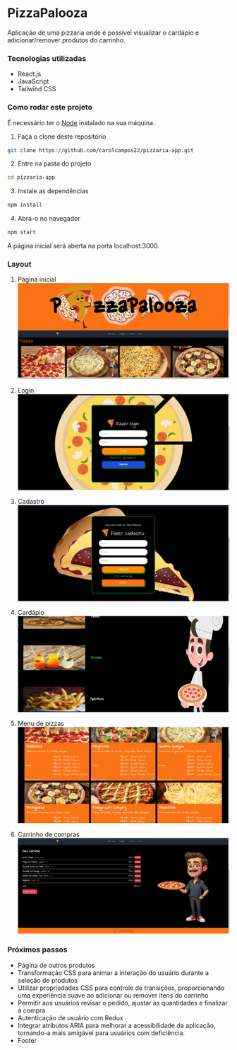 # PizzaPalooza

Aplicação de uma pizzaria onde é possível visualizar o cardápio e adicionar/remover produtos do carrinho.

### Tecnologias utilizadas
- React.js
- JavaScript
- Tailwind CSS

### Como rodar este projeto
É necessário ter o [Node](https://nodejs.org/en) instalado na sua máquina.
1. Faça o clone deste repositório
```bash
git clone https://github.com/carolcampos22/pizzaria-app.git
```
2. Entre na pasta do projeto
```bash
cd pizzaria-app
```
3. Instale as dependências
```bash
npm install
```
4. Abra-o no navegador
```bash
npm start
```
A página inicial será aberta na porta localhost:3000.

### Layout
1. Página inicial
![](./src/assets/prints/homepage.png)

2. Login
![](./src/assets/prints/login.png)

3. Cadastro
![](./src/assets/prints/signup.png)

4. Cardápio
![](./src/assets/prints/menu.png)

5. Menu de pizzas
![](./src/assets/prints/menu-pizzas.png)

6. Carrinho de compras
![](./src/assets/prints/cart.png)

### Próximos passos
- Página de outros produtos
- Transformação CSS para animar a interação do usuário durante a seleção de produtos
- Utilizar propriedades CSS para controle de transições, proporcionando uma experiência suave ao adicionar ou remover itens do carrinho
- Permitir aos usuários revisar o pedido, ajustar as quantidades e finalizar a compra
- Autenticação de usuário com Redux
- Integrar atributos ARIA para melhorar a acessibilidade da aplicação, tornando-a mais amigável para usuários com deficiência.
- Footer
